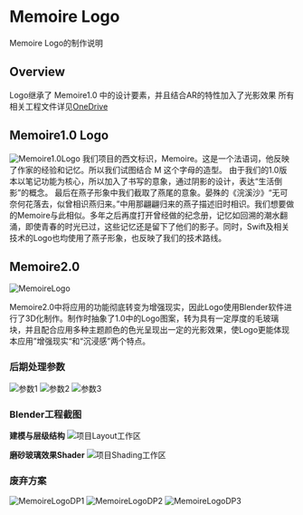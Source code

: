 # Memoire Logo

Memoire Logo的制作说明

## Overview
Logo继承了 Memoire1.0 中的设计要素，并且结合AR的特性加入了光影效果
所有相关工程文件详见[OneDrive](https://1drv.ms/u/s!Ai9KZZhpKw_mgotEWdhkPj7TK_FtFg?e=bgtkxC)

## Memoire1.0 Logo

![Memoire1.0Logo](Memoire1Logo)
我们项目的西文标识，Memoire。这是一个法语词，他反映了作家的经验和记忆。所以我们试图结合 M 这个字母的造型。 由于我们的1.0版本以笔记功能为核心，所以加入了书写的意象，通过阴影的设计，表达“生活倒影”的概念。 最后在燕子形象中我们截取了燕尾的意象。晏殊的《浣溪沙》“无可奈何花落去，似曾相识燕归来。”中用那翩翩归来的燕子描述旧时相识。我们想要做的Memoire与此相似。多年之后再度打开曾经做的纪念册，记忆如回溯的潮水翻涌，即使青春的时光已过，这些记忆还是留下了他们的影子。同时，Swift及相关技术的Logo也均使用了燕子形象，也反映了我们的技术路线。

## Memoire2.0

![MemoireLogo](MemoireLogo)

Memoire2.0中将应用的功能彻底转变为增强现实，因此Logo使用Blender软件进行了3D化制作。制作时抽象了1.0中的Logo图案，转为具有一定厚度的毛玻璃块，并且配合应用多种主题颜色的色光呈现出一定的光影效果，使Logo更能体现本应用”增强现实“和“沉浸感”两个特点。

### 后期处理参数
![参数1](EditLogo1)
![参数2](EditLogo2)
![参数3](EditLogo3)

### Blender工程截图

**建模与层级结构**
![项目Layout工作区](Blender1)

**磨砂玻璃效果Shader**
![项目Shading工作区](Blender2)

### 废弃方案

![MemoireLogoDP1](MemoireLogoDP1)
![MemoireLogoDP2](MemoireLogoDP2)
![MemoireLogoDP3](MemoireLogoDP3)


